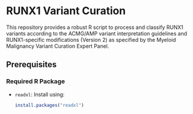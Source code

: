 # RUNX1 Variant Curation

This repository provides a robust R script to process and classify RUNX1 variants according to the ACMG/AMP variant interpretation guidelines and RUNX1-specific modifications (Version 2) as specified by the Myeloid Malignancy Variant Curation Expert Panel.

## Prerequisites

### Required R Package
- `readxl`: Install using:
  ```R
  install.packages("readxl")
